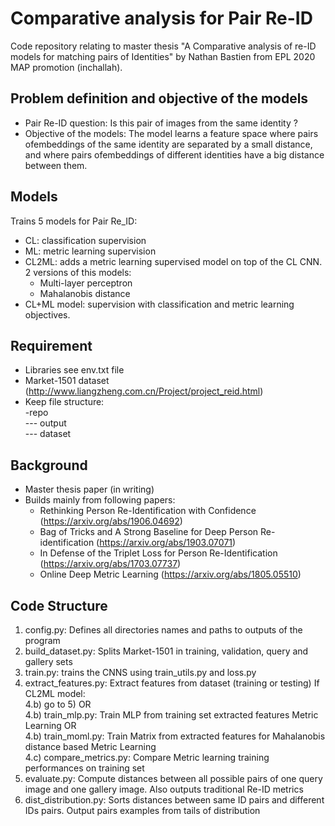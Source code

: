 # Comparative analysis for Pair Re-ID

Code repository relating to master thesis "A Comparative analysis of re-ID models for matching pairs of Identities" by Nathan Bastien from EPL 2020 MAP promotion (inchallah).

## Problem definition and objective of the models

- Pair Re-ID question: Is this pair of images from the same identity ?
- Objective of the models: The model learns a feature space where pairs ofembeddings of the same identity are separated by a small distance, and where pairs ofembeddings of different identities have a big distance between them. 

## Models

Trains 5 models for Pair Re_ID:
- CL: classification supervision
- ML: metric learning supervision
- CL2ML: adds a metric learning supervised model on top of the CL CNN. 2 versions of this models:
	- Multi-layer perceptron 
	- Mahalanobis distance
- CL+ML model: supervision with classification and metric learning objectives.

## Requirement

- Libraries see env.txt file
- Market-1501 dataset (http://www.liangzheng.com.cn/Project/project_reid.html)
- Keep file structure:  
	-repo  
	--- output  
	--- dataset

## Background

- Master thesis paper (in writing)
- Builds mainly from following papers:
	- Rethinking Person Re-Identification with Confidence (https://arxiv.org/abs/1906.04692)
	- Bag of Tricks and A Strong Baseline for Deep Person Re-identification (https://arxiv.org/abs/1903.07071)
	- In Defense of the Triplet Loss for Person Re-Identification (https://arxiv.org/abs/1703.07737)
	- Online Deep Metric Learning (https://arxiv.org/abs/1805.05510)


## Code Structure

1) config.py: Defines all directories names and paths to outputs of the program
2) build_dataset.py: Splits Market-1501 in training, validation, query and gallery sets
3) train.py: trains the CNNS using train_utils.py and loss.py
4) extract_features.py: Extract features from dataset (training or testing)
If CL2ML model:  
	4.b) go to 5) OR   
	4.b) train_mlp.py: Train MLP from training set extracted features Metric Learning OR  
	4.b) train_moml.py: Train Matrix from extracted features for Mahalanobis distance based Metric Learning  
	4.c) compare_metrics.py: Compare Metric learning training performances on training set
5) evaluate.py: Compute distances between all possible pairs of one query image and one gallery image. Also outputs traditional Re-ID metrics
6) dist_distribution.py: Sorts distances between same ID pairs and different IDs pairs. Output pairs examples from tails of distribution